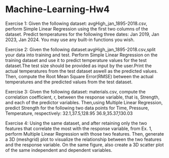 # Machine-Learning-Hw4

Exercise 1:
Given the following dataset: avgHigh_jan_1895-2018.csv, perform Simple Linear Regression
using the first two columns of the dataset. Predict temperatures for the following three dates:
Jan 2019, Jan 2023, Jan 2024. You may use any built-in functions you wish.

Exercise 2:
Given the following dataset:avgHigh_jan_1895-2018.csv,split your data into training and test.
Perform Simple Linear Regression on the training dataset and use it to predict temperature
values for the test dataset.The test size should be provided as input by the user.Print the actual
temperatures from the test dataset aswell as the predicted values. Then, compute the Root
Mean Square Error(RMSE) between the actual temperatures and the predicted values from the test dataset.

 Exercise 3:
 Given the following dataset: materials.csv, compute the correlation coefficient, r, between
 the response variable, that is, Strength, and each of the predictor variables. Then,using Multiple Linear Regression, predict Strength for 
 the following two data points for Time, Pressure, Temperature, respectively:
 32.1,37.5,128.95
 36.9,35.37,130.03

 Exercise 4:
 Using the same dataset, and after retaining only the two features that correlate the most with
 the response variable, from Ex. 1, perform Multiple Linear Regression with those two features.
 Then, generate a 3D (meshgrid) plot to visualize the relationship between the two features and
 the response variable. On the same figure, also create a 3D scatter plot of the same independent
 and dependent variables.
